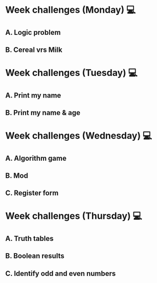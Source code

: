 # Week challenges (Monday) 💻

## A. Logic problem
## B. Cereal vrs Milk

# Week challenges (Tuesday) 💻

## A. Print my name
## B. Print my name & age

# Week challenges (Wednesday) 💻

## A. Algorithm game
## B. Mod
## C. Register form

# Week challenges (Thursday) 💻

## A. Truth tables
## B. Boolean results
## C. Identify odd and even numbers
